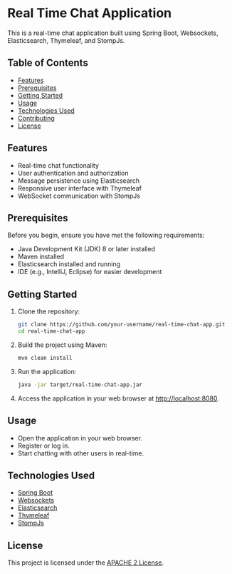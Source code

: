 # Real Time Chat Application

This is a real-time chat application built using Spring Boot, Websockets, Elasticsearch, Thymeleaf, and StompJs.

## Table of Contents

- [Features](#features)
- [Prerequisites](#prerequisites)
- [Getting Started](#getting-started)
- [Usage](#usage)
- [Technologies Used](#technologies-used)
- [Contributing](#contributing)
- [License](#license)

## Features

- Real-time chat functionality
- User authentication and authorization
- Message persistence using Elasticsearch
- Responsive user interface with Thymeleaf
- WebSocket communication with StompJs

## Prerequisites

Before you begin, ensure you have met the following requirements:

- Java Development Kit (JDK) 8 or later installed
- Maven installed
- Elasticsearch installed and running
- IDE (e.g., IntelliJ, Eclipse) for easier development

## Getting Started

1. Clone the repository:

    ```bash
    git clone https://github.com/your-username/real-time-chat-app.git
    cd real-time-chat-app
    ```

2. Build the project using Maven:

    ```bash
    mvn clean install
    ```

3. Run the application:

    ```bash
    java -jar target/real-time-chat-app.jar
    ```

4. Access the application in your web browser at [http://localhost:8080](http://localhost:8080).

## Usage

- Open the application in your web browser.
- Register or log in.
- Start chatting with other users in real-time.

## Technologies Used

- [Spring Boot](https://spring.io/projects/spring-boot)
- [Websockets](https://developer.mozilla.org/en-US/docs/Web/API/WebSockets_API)
- [Elasticsearch](https://www.elastic.co/)
- [Thymeleaf](https://www.thymeleaf.org/)
- [StompJs](https://stomp-js.github.io/)

## License

This project is licensed under the [APACHE 2 License](LICENSE).
